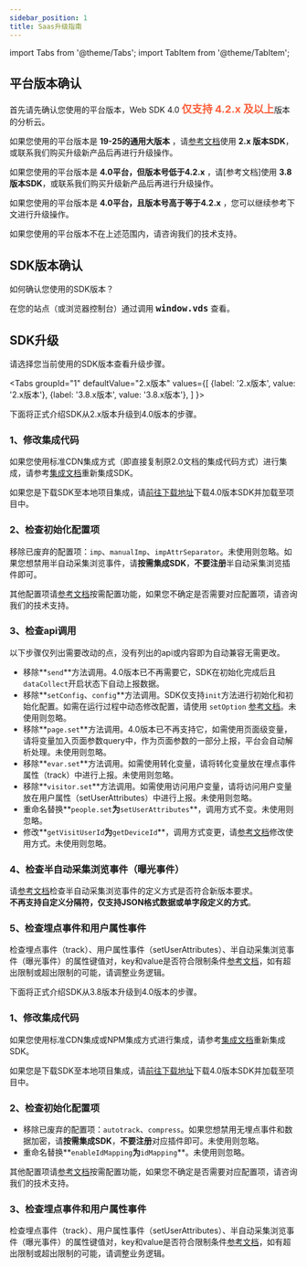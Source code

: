 ```yaml
---
sidebar_position: 1
title: Saas升级指南
---
```


import Tabs from '@theme/Tabs';
import TabItem from '@theme/TabItem';

## 平台版本确认

首先请先确认您使用的平台版本，Web SDK 4.0 <font size="4" color="#FC5F3A"><b>仅支持 4.2.x 及以上</b></font>版本的分析云。

如果您使用的平台版本是 **19-25的通用大版本** ，请[参考文档](https://docs.growingio.com/v3/developer-manual/sdkintegrated/web-js-sdk/)使用 **2.x 版本SDK**，或联系我们购买升级新产品后再进行升级操作。

如果您使用的平台版本是 **4.0平台，但版本号低于4.2.x** ，请[参考文档]使用 **3.8 版本SDK**，或联系我们购买升级新产品后再进行升级操作。

如果您使用的平台版本是 **4.0平台，且版本号高于等于4.2.x** ，您可以继续参考下文进行升级操作。

如果您使用的平台版本不在上述范围内，请咨询我们的技术支持。

## SDK版本确认

如何确认您使用的SDK版本？

在您的站点（或浏览器控制台）通过调用 <font size="4"><b>`window.vds`</b></font> 查看。

## SDK升级

请选择您当前使用的SDK版本查看升级步骤。

<Tabs
  groupId="1"
  defaultValue="2.x版本"
  values={[
    {label: '2.x版本', value: '2.x版本'},
    {label: '3.8.x版本', value: '3.8.x版本'},
  ]
}>
<TabItem value="2.x版本">

下面将正式介绍SDK从2.x版本升级到4.0版本的步骤。

### 1、修改集成代码

如果您使用标准CDN集成方式（即直接复制原2.0文档的集成代码方式）进行集成，请参考[集成文档](/docs/webjs/integrate)重新集成SDK。

如果您是下载SDK至本地项目集成，请[前往下载地址](https://github.com/growingio/growingio-sdk-webjs-autotracker/releases)下载4.0版本SDK并加载至项目中。

### 2、检查初始化配置项

移除已废弃的配置项：`imp`、`manualImp`、`impAttrSeparator`。未使用则忽略。如果您想禁用半自动采集浏览事件，请**按需集成SDK**，**不要注册**半自动采集浏览插件即可。

其他配置项请[参考文档](/docs/webjs/initSettings)按需配置功能，如果您不确定是否需要对应配置项，请咨询我们的技术支持。

### 3、检查api调用

以下步骤仅列出需要改动的点，没有列出的api或内容即为自动兼容无需更改。

* 移除**`send`**方法调用。4.0版本已不再需要它，SDK在初始化完成后且`dataCollect`开启状态下自动上报数据。
* 移除**`setConfig`、`config`**方法调用。SDK仅支持`init`方法进行初始化和初始化配置。如需在运行过程中动态修改配置，请使用 `setOption` [参考文档](/docs/webjs/commonlyApi#动态修改配置接口setoption)。未使用则忽略。
* 移除**`page.set`**方法调用。4.0版本已不再支持它，如需使用页面级变量，请将变量加入页面参数query中，作为页面参数的一部分上报，平台会自动解析处理。未使用则忽略。
* 移除**`evar.set`**方法调用。如需使用转化变量，请将转化变量放在埋点事件属性（track）中进行上报。未使用则忽略。
* 移除**`visitor.set`**方法调用。如需使用访问用户变量，请将访问用户变量放在用户属性（setUserAttributes）中进行上报。未使用则忽略。
* 重命名替换**`people.set`**为**`setUserAttributes`**，调用方式不变。未使用则忽略。
* 修改**`getVisitUserId`**为**`getDeviceId`**，调用方式变更，请[参考文档](/docs/webjs/commonlyApi#3获取访问用户idgetdeviceid)修改使用方式。未使用则忽略。

### 4、检查半自动采集浏览事件（曝光事件）

请[参考文档](/docs/webjs/plugins/impressionTracking)检查半自动采集浏览事件的定义方式是否符合新版本要求。<br/>**不再支持自定义分隔符，仅支持JSON格式数据或单字段定义的方式**。

### 5、检查埋点事件和用户属性事件

检查埋点事件（track）、用户属性事件（setUserAttributes）、半自动采集浏览事件（曝光事件）的属性键值对，key和value是否符合限制条件[参考文档](/docs/webjs/commonlyApi#参数限制)，如有超出限制或超出限制的可能，请调整业务逻辑。

</TabItem>
<TabItem value="3.8.x版本">

下面将正式介绍SDK从3.8版本升级到4.0版本的步骤。

### 1、修改集成代码

如果您使用标准CDN集成或NPM集成方式进行集成，请参考[集成文档](/docs/webjs/integrate)重新集成SDK。

如果您是下载SDK至本地项目集成，请[前往下载地址](https://github.com/growingio/growingio-sdk-webjs-autotracker/releases)下载4.0版本SDK并加载至项目中。

### 2、检查初始化配置项

* 移除已废弃的配置项：`autotrack`、`compress`。如果您想禁用无埋点事件和数据加密，请**按需集成SDK**，**不要注册**对应插件即可。未使用则忽略。
* 重命名替换**`enableIdMapping`**为**`idMapping`**。未使用则忽略。

其他配置项请[参考文档](/docs/webjs/initSettings)按需配置功能，如果您不确定是否需要对应配置项，请咨询我们的技术支持。

### 3、检查埋点事件和用户属性事件

检查埋点事件（track）、用户属性事件（setUserAttributes）、半自动采集浏览事件（曝光事件）的属性键值对，key和value是否符合限制条件[参考文档](/docs/webjs/commonlyApi#参数限制)，如有超出限制或超出限制的可能，请调整业务逻辑。
</TabItem>
</Tabs>

